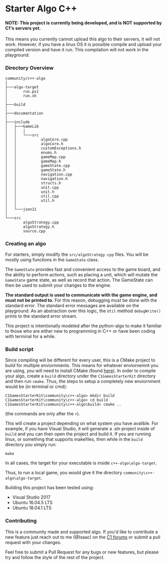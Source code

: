 # Starter Algo C++

#### NOTE: This project is currently being developed, and is NOT supported by C1's servers yet.
This means you currently cannot upload this algo to their servers, it will not work.
However, if you have a linux OS it is possible compile and upload your compiled version and have it run.
This compilation will not work in the playground.

### Directory Overview

```
community/c++-algo
│
├───algo-target
│       run.ps1
│       run.sh
│
├───build
│
├───documentation
│
├───include
│   ├───GameLib
│   │   │
│   │   └───src
│   │           algoCore.cpp
│   │           algoCore.h
│   │           customExceptions.h
│   │           enums.h
│   │           gameMap.cpp
│   │           gameMap.h
│   │           gameState.cpp
│   │           gameState.h
│   │           navigation.cpp
│   │           navigation.h
│   │           structs.h
│   │           unit.cpp
│   │           unit.h
│   │           util.cpp
│   │           util.h
│   │
│   └───json11
│
└───src
        algoStrategy.cpp
        algoStrategy.h
        source.cpp
```


### Creating an algo

For starters, simply modify the `src/algoStrategy.cpp` files. You will be mostly using functions in the `GameState` class.

The `GameState` provides fast and convenient access to the game board, and the ability to perform actions, such as placing a 
unit, which will mutate the `GameState` game state, as well as record that action. The GameState can then be used to submit your changes to the engine.

**The standard output is used to communicate with the game engine, and must not be printed to.**
For this reason, debugging must be done with the standard error. The standard error messages are 
available on the playground. As an abstraction over this logic, the `Util` method `debugWrite()` prints to the standard error stream.

This project is intentionally modeled after the python-algo to make it familiar to those who are either new to programming in C++ or have been coding with terminal for a while.

### Build script

Since compiling will be different for every user, this is a CMake project to build for multiple enviornments.
This means for whatever enviornemnt you are using, you will need to install CMake (found [here](https://cmake.org/download/)).
In order to compile your algo, create a `build` directory under the `C1GamesStarterKit` directory and then run `cmake`.
Thus, the steps to setup a completely new enviornment would be (in terminal or cmd):
```
C1GamesStarterKit\community\c++-algo> mkdir build
C1GamesStarterKit\community\c++-algo> cd build
C1GamesStarterKit\community\c++-algo\build> cmake ..
```
(the commands are only after the `>`).

This will create a project depending on what system you have avalible.
For example, if you have Visual Studio, it will generate a .sln project inside of `build` and you can then open
the project and build it.
If you are running linux, or something that supports makefiles, then while in the `build` directory you simply run:
```
make
```

In all cases, the target for your executable is inside `c++-algo\algo-target`.

Thus, to run a local game, you would give it the directory `community\c++-algo\algo-target`.

Building this project has been tested using:
- Visual Studio 2017
- Ubuntu 16.04.5 LTS
- Ubuntu 18.04.1 LTS

### Contributing

This is a community made and supported algo. If you'd like to contribute a new feature
just reach out to me (@Isaac) on the [C1 forums](https://forum.c1games.com/) or submit a pull request with your changes.

Feel free to submit a Pull Request for any bugs or new features, but please try and follow the style of the rest of the project.
